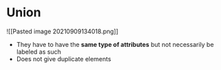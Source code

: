 # Union
![[Pasted image 20210909134018.png]]

* They have to have the **same type of attributes** but not necessarily be labeled as such
* Does not give duplicate elements